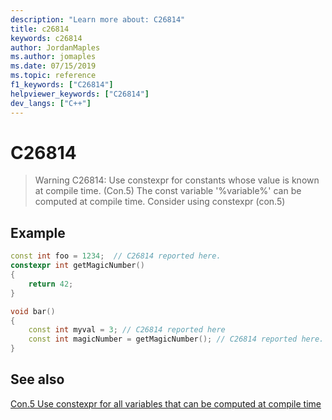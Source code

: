 ```yaml
---
description: "Learn more about: C26814"
title: c26814
keywords: c26814
author: JordanMaples
ms.author: jomaples
ms.date: 07/15/2019
ms.topic: reference
f1_keywords: ["C26814"]
helpviewer_keywords: ["C26814"]
dev_langs: ["C++"]
---
```

# C26814

> Warning C26814: Use constexpr for constants whose value is known at compile time. (Con.5)
The const variable '%variable%' can be computed at compile time. Consider using constexpr (con.5)

## Example

```cpp
const int foo = 1234;  // C26814 reported here.
constexpr int getMagicNumber()
{
    return 42;
}

void bar()
{
    const int myval = 3; // C26814 reported here
    const int magicNumber = getMagicNumber(); // C26814 reported here.
}
```

## See also

[Con.5 Use constexpr for all variables that can be computed at compile time](https://github.com/isocpp/CppCoreGuidelines/blob/master/CppCoreGuidelines.md#Rconst-constexpr)
